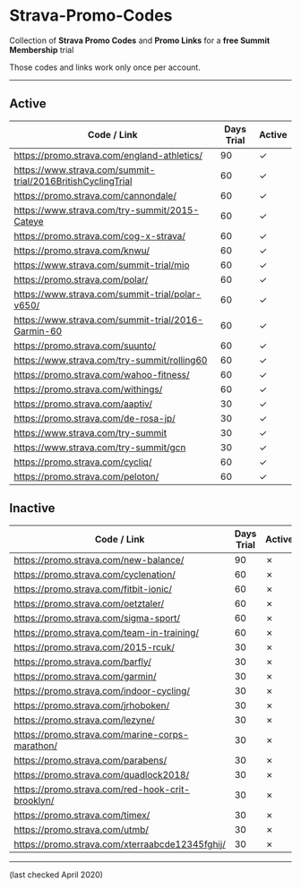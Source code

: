  # Strava-Promo-Codes
Collection of **Strava Promo Codes** and **Promo Links** for a **free Summit Membership** trial

Those codes and links work only once per account.

***

## Active

Code / Link | Days Trial | Active
--- | --- | ---
https://promo.strava.com/england-athletics/ | 90 | ✓
https://www.strava.com/summit-trial/2016BritishCyclingTrial | 60 | ✓
https://promo.strava.com/cannondale/ | 60 | ✓
https://www.strava.com/try-summit/2015-Cateye | 60 | ✓
https://promo.strava.com/cog-x-strava/ | 60 | ✓
https://promo.strava.com/knwu/ | 60 | ✓
https://www.strava.com/summit-trial/mio | 60 | ✓
https://promo.strava.com/polar/ | 60 | ✓
https://www.strava.com/summit-trial/polar-v650/ | 60 | ✓
https://www.strava.com/summit-trial/2016-Garmin-60 | 60 | ✓
https://promo.strava.com/suunto/ | 60 | ✓
https://www.strava.com/try-summit/rolling60 | 60 | ✓
https://promo.strava.com/wahoo-fitness/ | 60 | ✓
https://promo.strava.com/withings/ | 60 | ✓
https://promo.strava.com/aaptiv/ | 30 | ✓
https://promo.strava.com/de-rosa-jp/ | 30 | ✓
https://www.strava.com/try-summit | 30 | ✓
https://www.strava.com/try-summit/gcn | 30 | ✓
https://promo.strava.com/cycliq/ | 60 | ✓
https://promo.strava.com/peloton/ | 60 | ✓


## Inactive

Code / Link | Days Trial | Active
--- | --- | ---
https://promo.strava.com/new-balance/ | 90 | ✗
https://promo.strava.com/cyclenation/ | 60 | ✗
https://promo.strava.com/fitbit-ionic/ | 60 | ✗
https://promo.strava.com/oetztaler/ | 60 | ✗
https://promo.strava.com/sigma-sport/ | 60 | ✗
https://promo.strava.com/team-in-training/ | 60 | ✗
https://promo.strava.com/2015-rcuk/ | 30 | ✗
https://promo.strava.com/barfly/ | 30 | ✗
https://promo.strava.com/garmin/ | 30 | ✗
https://promo.strava.com/indoor-cycling/ | 30 | ✗
https://promo.strava.com/jrhoboken/ | 30 | ✗
https://promo.strava.com/lezyne/ | 30 | ✗
https://promo.strava.com/marine-corps-marathon/ | 30 | ✗
https://promo.strava.com/parabens/ | 30 | ✗
https://promo.strava.com/quadlock2018/ | 30 | ✗
https://promo.strava.com/red-hook-crit-brooklyn/ | 30 | ✗
https://promo.strava.com/timex/ | 30 | ✗
https://promo.strava.com/utmb/ | 30 | ✗
https://promo.strava.com/xterraabcde12345fghij/ | 30 | ✗

---

(last checked April 2020)

